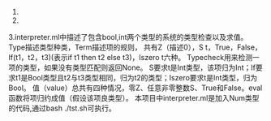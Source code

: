 1.

2.

3.interpreter.ml中描述了包含bool,int两个类型的系统的类型检查以及求值。
Type描述类型种类，Term描述项的规则，
共有Z（描述0），S t，True，False，If(t1，t2，t3)(表示if t1 then t2 else t3)，Iszero t六种。
Typecheck用来检测一项的类型，如果没有类型匹配则返回None。
S要求t是Int类型，该项归为Int；If要求t1是Bool类型且t2与t3类型相同，归为t2的类型；Iszero要求t是Int类型，归为Bool。
值（value）总共有四种情况，零Z、任意非零整数S、True和False。eval函数将项归约成值（假设该项良类型）。
本项目中interpreter.ml是加入Num类型的代码,通过bash ./tst.sh可执行。
